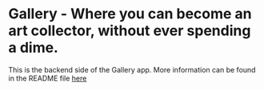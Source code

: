 # Gallery - Where you can become an art collector, without ever spending a dime.

This is the backend side of the Gallery app. More information can be found in the README file [here](https://github.com/Baskoekkoek1/gallery-client)
